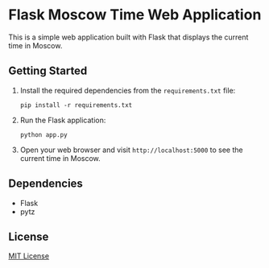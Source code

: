 # Flask Moscow Time Web Application

This is a simple web application built with Flask that displays the current time in Moscow.

## Getting Started

1. Install the required dependencies from the `requirements.txt` file:
   ```shell
   pip install -r requirements.txt
   ```

2. Run the Flask application:
   ```shell
   python app.py
   ```

3. Open your web browser and visit `http://localhost:5000` to see the current time in Moscow.

## Dependencies

- Flask
- pytz

## License

[MIT License](LICENSE)